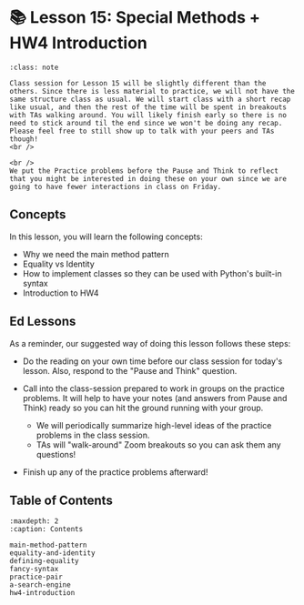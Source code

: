 # 📚 Lesson 15: Special Methods + HW4 Introduction

```{admonition} Note
:class: note

Class session for Lesson 15 will be slightly different than the others. Since there is less material to practice, we will not have the same structure class as usual. We will start class with a short recap like usual, and then the rest of the time will be spent in breakouts with TAs walking around. You will likely finish early so there is no need to stick around til the end since we won't be doing any recap. Please feel free to still show up to talk with your peers and TAs though!
<br />

<br />
We put the Practice problems before the Pause and Think to reflect that you might be interested in doing these on your own since we are going to have fewer interactions in class on Friday.

```

##  Concepts  

In this lesson, you will learn the following concepts:  
-  Why we need the main method pattern  
-  Equality vs Identity  
-  How to implement classes so they can be used with Python's built-in syntax  
-  Introduction to HW4  

##  Ed Lessons  

As a reminder, our suggested way of doing this lesson follows these steps:  
-  Do the reading on your own time before our class session for today's lesson. Also, respond to the "Pause and Think" question.  
-  Call into the class-session prepared to work in groups on the practice problems. It will help to have your notes (and answers from Pause and Think) ready so you can hit the ground running with your group.  
    -  We will periodically summarize high-level ideas of the practice problems in the class session.  
    -  TAs will "walk-around" Zoom breakouts so you can ask them any questions!  

-  Finish up any of the practice problems afterward!  



## Table of Contents

```{toctree}
:maxdepth: 2
:caption: Contents

main-method-pattern
equality-and-identity
defining-equality
fancy-syntax
practice-pair
a-search-engine
hw4-introduction
```